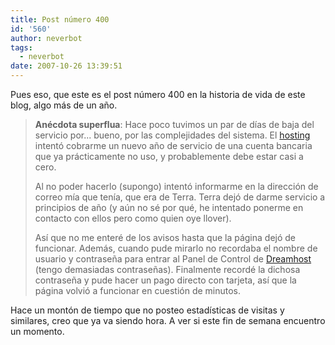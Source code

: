 ```yaml
---
title: Post número 400
id: '560'
author: neverbot
tags:
  - neverbot
date: 2007-10-26 13:39:51
---
```


Pues eso, que este es el post número 400 en la historia de vida de este blog, algo más de un año.

> **Anécdota superflua**: Hace poco tuvimos un par de días de baja del servicio por... bueno, por las complejidades del sistema. El [hosting](https://neverbot.com/hosting/) intentó cobrarme un nuevo año de servicio de una cuenta bancaria que ya prácticamente no uso, y probablemente debe estar casi a cero.
> 
> Al no poder hacerlo (supongo) intentó informarme en la dirección de correo mía que tenía, que era de Terra. Terra dejó de darme servicio a principios de año (y aún no sé por qué, he intentado ponerme en contacto con ellos pero como quien oye llover).
> 
> Así que no me enteré de los avisos hasta que la página dejó de funcionar. Además, cuando pude mirarlo no recordaba el nombre de usuario y contraseña para entrar al Panel de Control de [Dreamhost](http://www.dreamhost.com/) (tengo demasiadas contraseñas). Finalmente recordé la dichosa contraseña y pude hacer un pago directo con tarjeta, así que la página volvió a funcionar en cuestión de minutos.

Hace un montón de tiempo que no posteo estadísticas de visitas y similares, creo que ya va siendo hora. A ver si este fin de semana encuentro un momento.